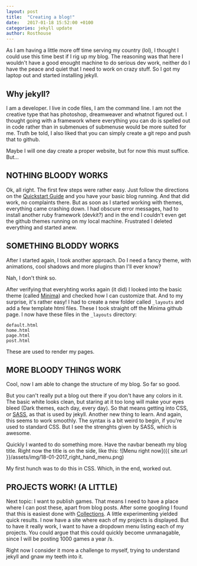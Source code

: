 ```yaml
---
layout: post
title:  "Creating a blog!"
date:   2017-01-18 15:52:00 +0100
categories: jekyll update
author: Rosthouse
---
```

As I am having a little more off time serving my country (lol), I thought I could use this time best if I rig up my blog. The reasoning was that here I wouldn't have a good enought machine to do serious dev work, neither do I have the peace and quiet that I need to work on crazy stuff. So I got my laptop out and started installing jekyll.

## Why jekyll?
I am a developer. I live in code files, I am the command line. I am not the creative type that has photoshop, dreamweaver and whatnot figured out. I thought going with a framework where everything you can do is spelled out in code rather than in submenues of submenuse would be more suited for me.
Truth be told, I also liked that you can simply create a git repo and push that to github.

Maybe I will one day create a proper website, but for now this must suffice. But...

## NOTHING BLOODY WORKS
Ok, all right. The first few steps were rather easy. Just follow the directions on the [Quickstart Guide](https://jekyllrb.com/docs/quickstart/) and you have your basic blog running. And that did work, no complaints there.
But as soon as I started working with themes, everything came crashing down. I had obscure error messages, had to install another ruby framework (devkit?) and in the end I couldn't even get the github themes running on my local machine.
Frustrated I deleted everything and started anew.

## SOMETHING BLODDY WORKS
After I started again, I took another approach. Do I need a fancy theme, with animations, cool shadows and more plugins than I'll ever know?

Nah, I don't think so.

After verifying that everyhting works again (it did) I looked into the basic theme (called [Minima](https://github.com/jekyll/minima)) and checked how I can customize that. And to my surprise, it's rather easy!
I had to create a new folder called ```_layouts``` and add a few template html files. These I took straight off the Minima github page.
I now have these files in the ```_layouts``` directory:
```
default.html
home.html
page.html
post.html
```
These are used to render my pages.

## MORE BLOODY THINGS WORK
Cool, now I am able to change the structure of my blog. So far so good.

But you can't really put a blog out there if you don't have any colors in it. The basic white looks clean, but staring at it too long will make your eyes bleed (Dark themes, each day, every day). So that means getting into CSS, or [SASS](http://sass-lang.com/), as that is used by jekyll. Another new thing to learn.
And again, this seems to work smoothly. The syntax is a bit weird to begin, if you're used to standard CSS. But I see the strenghts given by SASS, which is awesome.

Quickly I wanted to do something more. Have the navbar beneath my blog title. Right now the title is on the side, like this:
![Menu right now]({{ site.url }}/assets/img/18-01-2017_right_hand_menu.png)

My first hunch was to do this in CSS. Which, in the end, worked out.

## PROJECTS WORK! (A LITTLE)
Next topic: I want to publish games. That means I need to have a place where I can post these, apart from blog posts. After some googling I found that this is easiest done with [Collections](https://jekyllrb.com/docs/collections/).
A little experimenting yielded quick results. I now have a site where each of my projects is displayed. But to have it really work, I want to have a dropdown menu listing each of my projects. 
You could argue that this could quickly become unmanagable, since I will be posting 1000 games a year /s.

Right now I consider it more a challenge to myself, trying to understand jekyll and gnaw my teeth into it.

